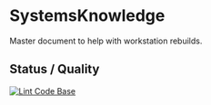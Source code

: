 # SystemsKnowledge
Master document to help with workstation rebuilds.

## Status / Quality

[![Lint Code Base](https://github.com/mikeybob/SystemsKnowledge/actions/workflows/super-linter.yml/badge.svg?branch=main)](https://github.com/mikeybob/SystemsKnowledge/actions/workflows/super-linter.yml)
